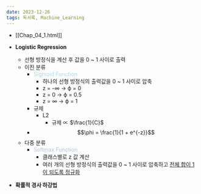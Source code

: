 ```yaml
---
date: 2023-12-26
tags: 독서록, Machine_Learning
---
```


- [[Chap_04_1.html]]

- **Logistic Regression**
	- 선형 방정식을 계산 후 값을 0 ~ 1 사이로 출력
	- 이진 분류
		- <span style="color: lightblue">SIgmoid Function</span>
			- 하나의 선형 방정식의 출력값을 0 ~ 1 사이로 압축
			- z = -∞ → ϕ = 0
			- z = 0 → ϕ = 0.5
			- z = ∞ → ϕ = 1
		- 규제
			- L2
				- 규제 ∝ $\frac{1}{C}$
		- $$\phi = \frac{1}{1 + e^{-z}}$$
	- 다중 분류
		- <span style="color: lightsteelblue">Softmax Function</span>
			- 클래스별로 z 값 계산
			- 여러 개의 선형 방정식의 출력값을 0 ~ 1 사이로 압축하고 <u>전체 합이 1이 되도록 정규화</u>
- **확률적 경사 하강법**